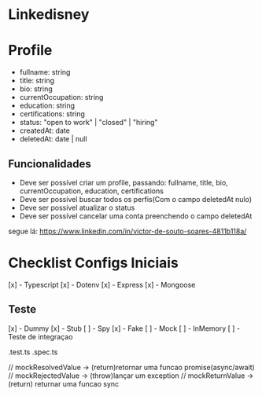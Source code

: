 # Linkedisney

# Profile
- fullname: string
- title: string
- bio: string
- currentOccupation: string
- education: string
- certifications: string
- status: "open to work" | "closed" | "hiring"
- createdAt: date
- deletedAt: date | null

## Funcionalidades
- Deve ser possível criar um profile, passando: fullname, title, bio, currentOccupation, education, certifications
- Deve ser possível buscar todos os perfis(Com o campo deletedAt nulo)
- Deve ser possível atualizar o status
- Deve ser possível cancelar uma conta preenchendo o campo deletedAt

segue lá: https://www.linkedin.com/in/victor-de-souto-soares-4811b118a/

# Checklist Configs Iniciais

[x] - Typescript
[x] - Dotenv
[x] - Express
[x] - Mongoose


## Teste

[x] - Dummy
[x] - Stub
[ ] - Spy
[x] - Fake
[ ] - Mock
[ ] - InMemory
[ ] - Teste de integraçao


.test.ts
.spec.ts

// mockResolvedValue -> (return)retornar uma funcao promise(async/await)
// mockRejectedValue -> (throw)lançar um exception
// mockReturnValue -> (return) returnar uma funcao sync